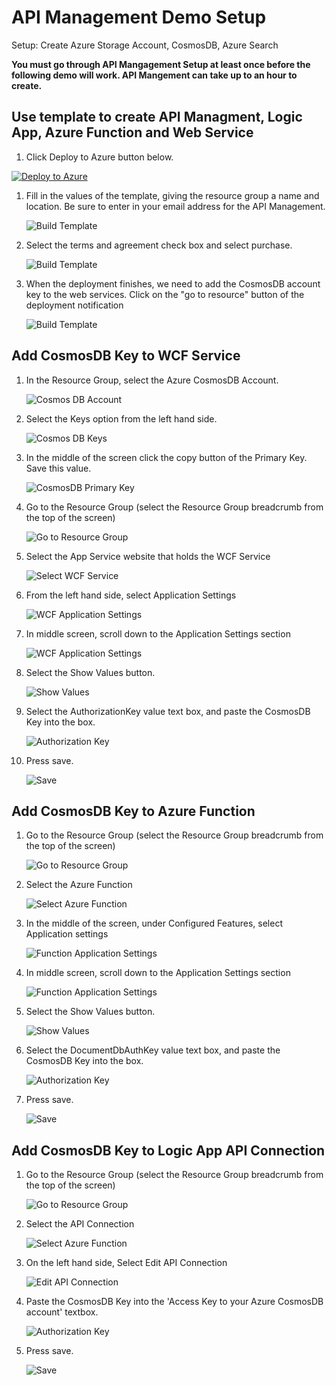 # API Management Demo Setup

Setup:  Create Azure Storage Account, CosmosDB, Azure Search

<b>You must go through API Mangagement Setup at least once before the following demo will work.  API Mangement can take up to an hour to create.</b>

## Use template to create API Managment, Logic App, Azure Function and Web Service

1. Click Deploy to Azure button below.

[![Deploy to Azure](http://azuredeploy.net/deploybutton.png)](https://portal.azure.com/#create/Microsoft.Template/uri/https%3A%2F%2Fraw.githubusercontent.com%2Fcodingwithsasquatch%2Fintegration-demos%2Fmaster%2FAPI%20Management%20Demo%2Fdeploy.json)

1. Fill in the values of the template, giving the resource group a name and location.  Be sure to enter in your email address for the API Management.

    ![Build Template](images/template_settings.png "Build Template")

1. Select the terms and agreement check box and select purchase.

    ![Build Template](images/template_purchase.png "Build Template")

1. When the deployment finishes, we need to add the CosmosDB account key to the web services. Click on the "go to resource" button of the deployment notification

    ![Build Template](images/template_goto_resource.png "Build Template")

## Add CosmosDB Key to WCF Service

1. In the Resource Group, select the Azure CosmosDB Account.

    ![Cosmos DB Account](images/select_cosmos_db_account.png "Cosmos DB Account")

1. Select the Keys option from the left hand side.

    ![Cosmos DB Keys](images/select_cosmosdb_keys.png "Cosmos DB Keys")

1. In the middle of the screen click the copy button of the Primary Key.  Save this value.

    ![CosmosDB Primary Key](images/copy_cosmosdb_primary_key.png "CosmosDB Primary Key")

1. Go to the Resource Group (select the Resource Group breadcrumb from the top of the screen)

    ![Go to Resource Group](images/resource_group_breadcrumb.png "Go to Resource Group")

1. Select the App Service website that holds the WCF Service

    ![Select WCF Service](images/select_wcf_service.png "Select WCF Service")

1. From the left hand side, select Application Settings

    ![WCF Application Settings](images/wcf_service_app_settings.png "WCF Application Settings")

1. In middle screen, scroll down to the Application Settings section

    ![WCF Application Settings](images/wcf_app_settings.png "WCF Application Settings")

1. Select the Show Values button.

    ![Show Values](images/wcf_show_values.png "Show Values")

1. Select the AuthorizationKey value text box, and paste the CosmosDB Key into the box.

    ![Authorization Key](images/wcf_key_value.png "Authorization Key")

1. Press save.

    ![Save](images/wcf_save.png "Save")

## Add CosmosDB Key to Azure Function

1. Go to the Resource Group (select the Resource Group breadcrumb from the top of the screen)

    ![Go to Resource Group](images/resource_group_breadcrumb.png "Go to Resource Group")

1. Select the Azure Function

    ![Select Azure Function](images/select_azure_function.png "Select Azure Function")

1. In the middle of the screen, under Configured Features, select Application settings

    ![Function Application Settings](images/function_app_settings.png "Function Application Settings")

1. In middle screen, scroll down to the Application Settings section

    ![Function Application Settings](images/function_app_setting_value.png "WCF Application Settings")

1. Select the Show Values button.

    ![Show Values](images/wcf_show_values.png "Show Values")

1. Select the DocumentDbAuthKey value text box, and paste the CosmosDB Key into the box.

    ![Authorization Key](images/function_key_value.png "Authorization Key")

1. Press save.

    ![Save](images/function_setting_save.png "Save")

## Add CosmosDB Key to Logic App API Connection

1. Go to the Resource Group (select the Resource Group breadcrumb from the top of the screen)

    ![Go to Resource Group](images/resource_group_breadcrumb.png "Go to Resource Group")

1. Select the API Connection

    ![Select Azure Function](images/api_connection.png "Select Azure Function")

1. On the left hand side, Select Edit API Connection

    ![Edit API Connection](images/api_connection_settings.png "Edit API Connection")

1. Paste the CosmosDB Key into the 'Access Key to your Azure CosmosDB account' textbox.

    ![Authorization Key](images/api_connection_key_value.png "Authorization Key")

1. Press save.

    ![Save](images/api_connection_save.png "Save")